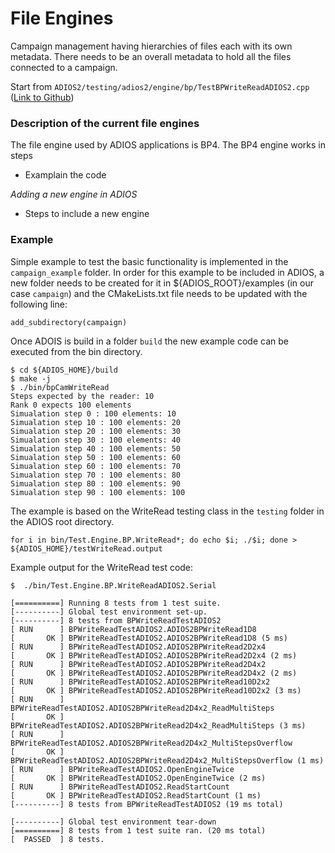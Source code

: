 # File Engines


Campaign management having hierarchies of files each with its own metadata. There needs to be an overall metadata to hold all the files connected to a campaign.

Start from `ADIOS2/testing/adios2/engine/bp/TestBPWriteReadADIOS2.cpp`
([Link to Github](https://github.com/ornladios/ADIOS2/blob/master/testing/adios2/engine/bp/TestBPWriteReadADIOS2.cpp))

### Description of the current file engines

The file engine used by ADIOS applications is BP4.
The BP4 engine works in steps
* Examplain the code

*Adding a new engine in ADIOS*

* Steps to include a new engine


### Example

Simple example to test the basic functionality is implemented in the `campaign_example` folder.
In order for this example to be included in ADIOS, a new folder needs to be created for it in ${ADIOS_ROOT}/examples (in our case `campaign`) and the CMakeLists.txt file needs to be updated with the following line:

```
add_subdirectory(campaign)
```

Once ADOIS is build in a folder `build` the new example code can be executed from the bin directory.

```
$ cd ${ADIOS_HOME}/build
$ make -j
$ ./bin/bpCamWriteRead
Steps expected by the reader: 10
Rank 0 expects 100 elements
Simualation step 0 : 100 elements: 10
Simualation step 10 : 100 elements: 20
Simualation step 20 : 100 elements: 30
Simualation step 30 : 100 elements: 40
Simualation step 40 : 100 elements: 50
Simualation step 50 : 100 elements: 60
Simualation step 60 : 100 elements: 70
Simualation step 70 : 100 elements: 80
Simualation step 80 : 100 elements: 90
Simualation step 90 : 100 elements: 100
```

The example is based on the WriteRead testing class in the `testing` folder in the ADIOS root directory. 

```
for i in bin/Test.Engine.BP.WriteRead*; do echo $i; ./$i; done > ${ADIOS_HOME}/testWriteRead.output
```

Example output for the WriteRead test code:
```
$  ./bin/Test.Engine.BP.WriteReadADIOS2.Serial

[==========] Running 8 tests from 1 test suite.
[----------] Global test environment set-up.
[----------] 8 tests from BPWriteReadTestADIOS2
[ RUN      ] BPWriteReadTestADIOS2.ADIOS2BPWriteRead1D8
[       OK ] BPWriteReadTestADIOS2.ADIOS2BPWriteRead1D8 (5 ms)
[ RUN      ] BPWriteReadTestADIOS2.ADIOS2BPWriteRead2D2x4
[       OK ] BPWriteReadTestADIOS2.ADIOS2BPWriteRead2D2x4 (2 ms)
[ RUN      ] BPWriteReadTestADIOS2.ADIOS2BPWriteRead2D4x2
[       OK ] BPWriteReadTestADIOS2.ADIOS2BPWriteRead2D4x2 (2 ms)
[ RUN      ] BPWriteReadTestADIOS2.ADIOS2BPWriteRead10D2x2
[       OK ] BPWriteReadTestADIOS2.ADIOS2BPWriteRead10D2x2 (3 ms)
[ RUN      ] BPWriteReadTestADIOS2.ADIOS2BPWriteRead2D4x2_ReadMultiSteps
[       OK ] BPWriteReadTestADIOS2.ADIOS2BPWriteRead2D4x2_ReadMultiSteps (3 ms)
[ RUN      ] BPWriteReadTestADIOS2.ADIOS2BPWriteRead2D4x2_MultiStepsOverflow
[       OK ] BPWriteReadTestADIOS2.ADIOS2BPWriteRead2D4x2_MultiStepsOverflow (1 ms)
[ RUN      ] BPWriteReadTestADIOS2.OpenEngineTwice
[       OK ] BPWriteReadTestADIOS2.OpenEngineTwice (2 ms)
[ RUN      ] BPWriteReadTestADIOS2.ReadStartCount
[       OK ] BPWriteReadTestADIOS2.ReadStartCount (1 ms)
[----------] 8 tests from BPWriteReadTestADIOS2 (19 ms total)

[----------] Global test environment tear-down
[==========] 8 tests from 1 test suite ran. (20 ms total)
[  PASSED  ] 8 tests.
```
